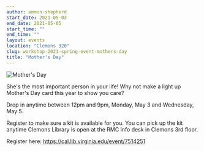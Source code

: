 ```yaml
---
author: ammon-shepherd
start_date: 2021-05-03
end_date: 2021-05-05
start_time: ""
end_time: ""
layout: events
location: "Clemons 320"
slug: workshop-2021-spring-event-mothers-day
title: "Mother's Day"
---
```


![Mother's Day](/assets/post-media/workshops/mothers-day.gif)

She's the most important person in your life! Why not make a light up Mother's Day card this year to show you care?

Drop in anytime between 12pm and 9pm, Monday, May 3 and Wednesday, May 5.

Register to make sure a kit is available for you. You can pick up the kit anytime Clemons Library is open at the RMC info desk in Clemons 3rd floor.


Register here: [https://cal.lib.virginia.edu/event/7514251 ](https://cal.lib.virginia.edu/event/7514251)
